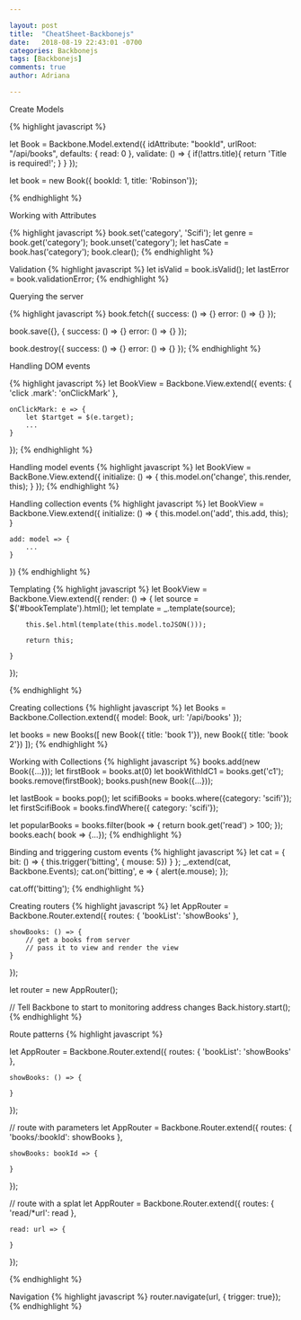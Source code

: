 ```yaml
---

layout: post
title:  "CheatSheet-Backbonejs"
date:   2018-08-19 22:43:01 -0700
categories: Backbonejs
tags: [Backbonejs]
comments: true
author: Adriana

---
```



Create Models

{% highlight javascript %}

let Book = Backbone.Model.extend({
    idAttribute: "bookId",
    urlRoot: "/api/books",
    defaults: {
        read: 0
    },
    validate: () => {
        if(!attrs.title){
            return 'Title is required!';
        }
    }
});

let book = new Book({ bookId: 1, title: 'Robinson'});

{% endhighlight %}

Working with Attributes

{% highlight javascript %}
book.set('category', 'Scifi');
let genre = book.get('category');
book.unset('category');
let hasCate = book.has('category');
book.clear();
{% endhighlight %}

Validation
{% highlight javascript %}
let isValid = book.isValid();
let lastError = book.validationError;
{% endhighlight %}

Querying the server

{% highlight javascript %}
book.fetch({
    success: () => {}
    error: () => {}
});

book.save({},
{
    success: () => {}
    error: () => {}
});

book.destroy({
    success: () => {}
    error: () => {}
});
{% endhighlight %}

Handling DOM events

{% highlight javascript %}
let BookView = Backbone.View.extend({
    events: {
        'click .mark': 'onClickMark'
    },

    onClickMark: e => {
        let $tartget = $(e.target);
        ...
    }
});
{% endhighlight %}

Handling model events
{% highlight javascript %}
let BookView = BackBone.View.extend({
    initialize: () => {
        this.model.on('change', this.render, this);
    }
});
{% endhighlight %}

Handling collection events
{% highlight javascript %}
let BookView = Backbone.View.extend({
    initialize: () => {
       this.model.on('add', this.add, this);
    }

    add: model => {
        ...
    }
})
{% endhighlight %}

Templating
{% highlight javascript %}
let BookView = Backbone.View.extend({
    render: () => {
        let source = $('#bookTemplate').html();
        let template = _.template(source);

        this.$el.html(template(this.model.toJSON()));

        return this;

    }
});

<script type='text/html' id='bookTemplate'>
    <%= title %>
    <% if (read > 1000) { %>
    Popular
    <% } %>
</script>
{% endhighlight %}

Creating collections
{% highlight javascript %}
let Books = Backbone.Collection.extend({
    model: Book,
    url: '/api/books'
});

let books = new Books([
    new Book({ title: 'book 1'}),
    new Book({ title: 'book 2'})
]);
{% endhighlight %}

Working with Collections
{% highlight javascript %}
books.add(new Book({...}));
let firstBook = books.at(0)
let bookWithIdC1 = books.get('c1');
books.remove(firstBook);
books.push(new Book({...}));

let lastBook = books.pop();
let scifiBooks = books.where({category: 'scifi'});
let firstScifiBook = books.findWhere({ category: 'scifi'});

let popularBooks = books.filter(book => {
    return book.get('read') > 100;
});
books.each( book => {...});
{% endhighlight %}

Binding and triggering custom events
{% highlight javascript %}
let cat = {
    bit: () => {
        this.trigger('bitting', { mouse: 5})
    }
};
_.extend(cat, Backbone.Events);
cat.on('bitting', e => {
    alert(e.mouse);
});

cat.off('bitting');
{% endhighlight %}

Creating routers
{% highlight javascript %}
let AppRouter = Backbone.Router.extend({
    routes: {
        'bookList': 'showBooks'
    },

    showBooks: () => {
        // get a books from server
        // pass it to view and render the view
    }
});

let router = new AppRouter();

// Tell Backbone to start to monitoring address changes
Back.history.start();
{% endhighlight %}

Route patterns
{% highlight javascript %}

let AppRouter = Backbone.Router.extend({
    routes: {
        'bookList': 'showBooks'
    },

    showBooks: () => {

    }
});

// route with parameters
let AppRouter = Backbone.Router.extend({
    routes: {
        'books/:bookId': showBooks
    },

    showBooks: bookId => {

    }
});


// route with a splat
let AppRouter = Backbone.Router.extend({
    routes: {
        'read/*url': read
    },

    read: url => {

    }
});

{% endhighlight %}

Navigation
{% highlight javascript %}
router.navigate(url, { trigger: true});
{% endhighlight %}

